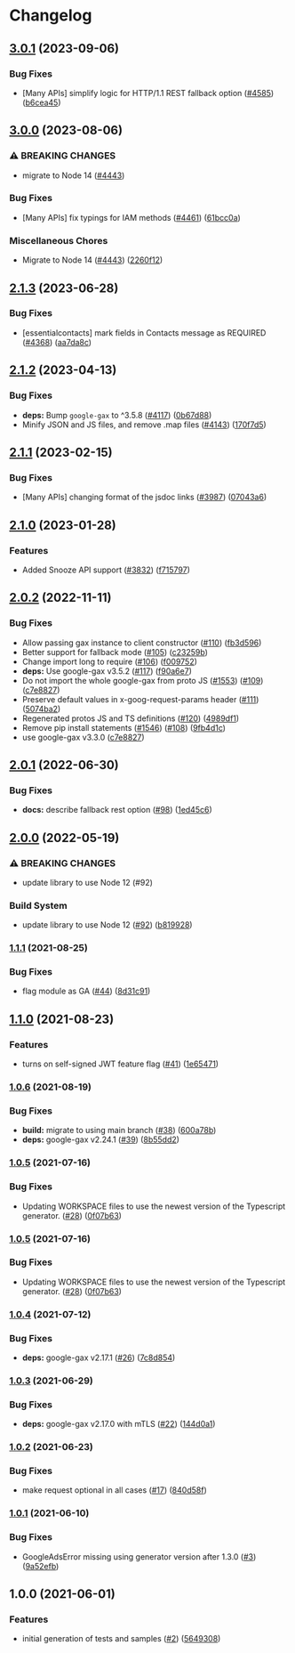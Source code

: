 # Changelog

## [3.0.1](https://github.com/googleapis/google-cloud-node/compare/essential-contacts-v3.0.0...essential-contacts-v3.0.1) (2023-09-06)


### Bug Fixes

* [Many APIs] simplify logic for HTTP/1.1 REST fallback option ([#4585](https://github.com/googleapis/google-cloud-node/issues/4585)) ([b6cea45](https://github.com/googleapis/google-cloud-node/commit/b6cea45d03faaa7bd6e5daa36ebd0063a1e1f251))

## [3.0.0](https://github.com/googleapis/google-cloud-node/compare/essential-contacts-v2.1.3...essential-contacts-v3.0.0) (2023-08-06)


### ⚠ BREAKING CHANGES

* migrate to Node 14 ([#4443](https://github.com/googleapis/google-cloud-node/issues/4443))

### Bug Fixes

* [Many APIs] fix typings for IAM methods ([#4461](https://github.com/googleapis/google-cloud-node/issues/4461)) ([61bcc0a](https://github.com/googleapis/google-cloud-node/commit/61bcc0a89c70cf1037299eecd72aef9c98c2e666))


### Miscellaneous Chores

* Migrate to Node 14 ([#4443](https://github.com/googleapis/google-cloud-node/issues/4443)) ([2260f12](https://github.com/googleapis/google-cloud-node/commit/2260f12543d171bda95345e53475f5f0fdc45770))

## [2.1.3](https://github.com/googleapis/google-cloud-node/compare/essential-contacts-v2.1.2...essential-contacts-v2.1.3) (2023-06-28)


### Bug Fixes

* [essentialcontacts] mark fields in Contacts message as REQUIRED ([#4368](https://github.com/googleapis/google-cloud-node/issues/4368)) ([aa7da8c](https://github.com/googleapis/google-cloud-node/commit/aa7da8ca580b7ee92aede81711033e97fc23e396))

## [2.1.2](https://github.com/googleapis/google-cloud-node/compare/essential-contacts-v2.1.1...essential-contacts-v2.1.2) (2023-04-13)


### Bug Fixes

* **deps:** Bump `google-gax` to ^3.5.8 ([#4117](https://github.com/googleapis/google-cloud-node/issues/4117)) ([0b67d88](https://github.com/googleapis/google-cloud-node/commit/0b67d883963643ce1b4f6d2ccd3e8d37adf6e029))
* Minify JSON and JS files, and remove .map files ([#4143](https://github.com/googleapis/google-cloud-node/issues/4143)) ([170f7d5](https://github.com/googleapis/google-cloud-node/commit/170f7d57b8fd344d182a8e758867b8124722eebc))

## [2.1.1](https://github.com/googleapis/google-cloud-node/compare/essential-contacts-v2.1.0...essential-contacts-v2.1.1) (2023-02-15)


### Bug Fixes

* [Many APIs] changing format of the jsdoc links ([#3987](https://github.com/googleapis/google-cloud-node/issues/3987)) ([07043a6](https://github.com/googleapis/google-cloud-node/commit/07043a629545ad418f33f90f9f96147a136e1728))

## [2.1.0](https://github.com/googleapis/google-cloud-node/compare/essential-contacts-v2.0.2...essential-contacts-v2.1.0) (2023-01-28)


### Features

* Added Snooze API support ([#3832](https://github.com/googleapis/google-cloud-node/issues/3832)) ([f715797](https://github.com/googleapis/google-cloud-node/commit/f715797a46cdd2bf4dffc1a82378986941fd6d79))

## [2.0.2](https://github.com/googleapis/nodejs-essential-contacts/compare/v2.0.1...v2.0.2) (2022-11-11)


### Bug Fixes

* Allow passing gax instance to client constructor ([#110](https://github.com/googleapis/nodejs-essential-contacts/issues/110)) ([fb3d596](https://github.com/googleapis/nodejs-essential-contacts/commit/fb3d596a8dee0ab338485a862955757cfbcd99c2))
* Better support for fallback mode ([#105](https://github.com/googleapis/nodejs-essential-contacts/issues/105)) ([c23259b](https://github.com/googleapis/nodejs-essential-contacts/commit/c23259b0a493e5bcdabf408902ffe16be76e7cb0))
* Change import long to require ([#106](https://github.com/googleapis/nodejs-essential-contacts/issues/106)) ([f009752](https://github.com/googleapis/nodejs-essential-contacts/commit/f009752ac7a8267ef6444fa9eb7338e70e6687d6))
* **deps:** Use google-gax v3.5.2 ([#117](https://github.com/googleapis/nodejs-essential-contacts/issues/117)) ([f90a6e7](https://github.com/googleapis/nodejs-essential-contacts/commit/f90a6e75af5c23754bf67bea1b8fd55c96a1330f))
* Do not import the whole google-gax from proto JS ([#1553](https://github.com/googleapis/nodejs-essential-contacts/issues/1553)) ([#109](https://github.com/googleapis/nodejs-essential-contacts/issues/109)) ([c7e8827](https://github.com/googleapis/nodejs-essential-contacts/commit/c7e8827859caa1c23bc38f43ca71cfe8d6784dfd))
* Preserve default values in x-goog-request-params header ([#111](https://github.com/googleapis/nodejs-essential-contacts/issues/111)) ([5074ba2](https://github.com/googleapis/nodejs-essential-contacts/commit/5074ba241d3e5ac5dc4a47ef7fc9cc3761f406cb))
* Regenerated protos JS and TS definitions ([#120](https://github.com/googleapis/nodejs-essential-contacts/issues/120)) ([4989df1](https://github.com/googleapis/nodejs-essential-contacts/commit/4989df17b1c7d0deb7907f7659b0fd2032833e8f))
* Remove pip install statements ([#1546](https://github.com/googleapis/nodejs-essential-contacts/issues/1546)) ([#108](https://github.com/googleapis/nodejs-essential-contacts/issues/108)) ([9fb4d1c](https://github.com/googleapis/nodejs-essential-contacts/commit/9fb4d1c253480086fe101cef0817874b313d076a))
* use google-gax v3.3.0 ([c7e8827](https://github.com/googleapis/nodejs-essential-contacts/commit/c7e8827859caa1c23bc38f43ca71cfe8d6784dfd))

## [2.0.1](https://github.com/googleapis/nodejs-essential-contacts/compare/v2.0.0...v2.0.1) (2022-06-30)


### Bug Fixes

* **docs:** describe fallback rest option ([#98](https://github.com/googleapis/nodejs-essential-contacts/issues/98)) ([1ed45c6](https://github.com/googleapis/nodejs-essential-contacts/commit/1ed45c6a2b197f7784e13857c481d097da96dc6d))

## [2.0.0](https://github.com/googleapis/nodejs-essential-contacts/compare/v1.1.1...v2.0.0) (2022-05-19)


### ⚠ BREAKING CHANGES

* update library to use Node 12 (#92)

### Build System

* update library to use Node 12 ([#92](https://github.com/googleapis/nodejs-essential-contacts/issues/92)) ([b819928](https://github.com/googleapis/nodejs-essential-contacts/commit/b819928b746a8a819080416da1b06b91f88b1f20))

### [1.1.1](https://www.github.com/googleapis/nodejs-essential-contacts/compare/v1.1.0...v1.1.1) (2021-08-25)


### Bug Fixes

* flag module as GA ([#44](https://www.github.com/googleapis/nodejs-essential-contacts/issues/44)) ([8d31c91](https://www.github.com/googleapis/nodejs-essential-contacts/commit/8d31c9125ca659842795a42c3cfae41d89ff4cb9))

## [1.1.0](https://www.github.com/googleapis/nodejs-essential-contacts/compare/v1.0.6...v1.1.0) (2021-08-23)


### Features

* turns on self-signed JWT feature flag ([#41](https://www.github.com/googleapis/nodejs-essential-contacts/issues/41)) ([1e65471](https://www.github.com/googleapis/nodejs-essential-contacts/commit/1e65471768b57b96bf7e669818be6f53d8e5e6fb))

### [1.0.6](https://www.github.com/googleapis/nodejs-essential-contacts/compare/v1.0.5...v1.0.6) (2021-08-19)


### Bug Fixes

* **build:** migrate to using main branch ([#38](https://www.github.com/googleapis/nodejs-essential-contacts/issues/38)) ([600a78b](https://www.github.com/googleapis/nodejs-essential-contacts/commit/600a78b7cae96dbb46f450eb9438b7551b847460))
* **deps:** google-gax v2.24.1 ([#39](https://www.github.com/googleapis/nodejs-essential-contacts/issues/39)) ([8b55dd2](https://www.github.com/googleapis/nodejs-essential-contacts/commit/8b55dd2bc7ef8ecac7aa3be4441ee46b965b0867))

### [1.0.5](https://www.github.com/googleapis/nodejs-essential-contacts/compare/v1.0.4...v1.0.5) (2021-07-16)


### Bug Fixes

* Updating WORKSPACE files to use the newest version of the Typescript generator. ([#28](https://www.github.com/googleapis/nodejs-essential-contacts/issues/28)) ([0f07b63](https://www.github.com/googleapis/nodejs-essential-contacts/commit/0f07b63f26176f1b6b4315443cfa1cddeb5cf6cd))

### [1.0.5](https://www.github.com/googleapis/nodejs-essential-contacts/compare/v1.0.4...v1.0.5) (2021-07-16)


### Bug Fixes

* Updating WORKSPACE files to use the newest version of the Typescript generator. ([#28](https://www.github.com/googleapis/nodejs-essential-contacts/issues/28)) ([0f07b63](https://www.github.com/googleapis/nodejs-essential-contacts/commit/0f07b63f26176f1b6b4315443cfa1cddeb5cf6cd))

### [1.0.4](https://www.github.com/googleapis/nodejs-essential-contacts/compare/v1.0.3...v1.0.4) (2021-07-12)


### Bug Fixes

* **deps:** google-gax v2.17.1 ([#26](https://www.github.com/googleapis/nodejs-essential-contacts/issues/26)) ([7c8d854](https://www.github.com/googleapis/nodejs-essential-contacts/commit/7c8d854efb7d0a04efbe6efdd62a5ca5f89d70e5))

### [1.0.3](https://www.github.com/googleapis/nodejs-essential-contacts/compare/v1.0.2...v1.0.3) (2021-06-29)


### Bug Fixes

* **deps:** google-gax v2.17.0 with mTLS ([#22](https://www.github.com/googleapis/nodejs-essential-contacts/issues/22)) ([144d0a1](https://www.github.com/googleapis/nodejs-essential-contacts/commit/144d0a1224adb7ffe6efcde45a48d9b751611b01))

### [1.0.2](https://www.github.com/googleapis/nodejs-essential-contacts/compare/v1.0.1...v1.0.2) (2021-06-23)


### Bug Fixes

* make request optional in all cases ([#17](https://www.github.com/googleapis/nodejs-essential-contacts/issues/17)) ([840d58f](https://www.github.com/googleapis/nodejs-essential-contacts/commit/840d58fcc2f9eaae3122005c9da47009836d04a3))

### [1.0.1](https://www.github.com/googleapis/nodejs-essential-contacts/compare/v1.0.0...v1.0.1) (2021-06-10)


### Bug Fixes

* GoogleAdsError missing using generator version after 1.3.0 ([#3](https://www.github.com/googleapis/nodejs-essential-contacts/issues/3)) ([9a52efb](https://www.github.com/googleapis/nodejs-essential-contacts/commit/9a52efb8e21da5407123bc03b9501db42d5b8071))

## 1.0.0 (2021-06-01)


### Features

* initial generation of tests and samples ([#2](https://www.github.com/googleapis/nodejs-essential-contacts/issues/2)) ([5649308](https://www.github.com/googleapis/nodejs-essential-contacts/commit/56493085095b7801dc0091665b1da830fb580040))
